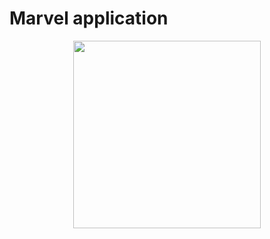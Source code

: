 # Marvel application

<p align="center">
  <img src="/lib/assets/preview.gif" width=300></img>
</p>

